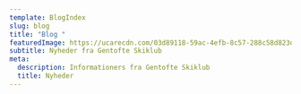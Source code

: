 ```yaml
---
template: BlogIndex
slug: blog
title: "Blog "
featuredImage: https://ucarecdn.com/03d89118-59ac-4efb-8c57-288c58d823d6/
subtitle: Nyheder fra Gentofte Skiklub
meta:
  description: Informationers fra Gentofte Skiklub
  title: Nyheder
---
```

